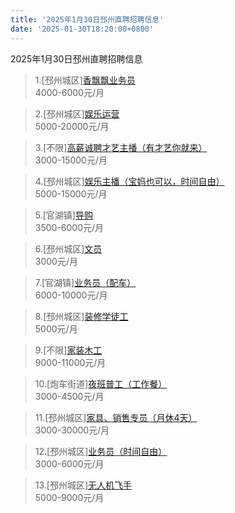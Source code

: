 ```yaml
---
title: '2025年1月30日邳州直聘招聘信息'
date: '2025-01-30T18:20:00+0800'
---
```

2025年1月30日邳州直聘招聘信息
<!--more-->
>1.[邳州城区][香飘飘业务员](https://www.pizhouzhipin.com/job/15025)<br>
>4000-6000元/月

>2.[邳州城区][娱乐运营](https://www.pizhouzhipin.com/job/39002)<br>
>5000-20000元/月

>3.[不限][高薪诚聘才艺主播（有才艺你就来）](https://www.pizhouzhipin.com/job/38885)<br>
>3000-15000元/月

>4.[邳州城区][娱乐主播（宝妈也可以，时间自由）](https://www.pizhouzhipin.com/job/36359)<br>
>5000-15000元/月

>5.[官湖镇][导购](https://www.pizhouzhipin.com/job/33387)<br>
>3500-6000元/月

>6.[邳州城区][文员](https://www.pizhouzhipin.com/job/8934)<br>
>3000元/月

>7.[官湖镇][业务员（配车）](https://www.pizhouzhipin.com/job/39020)<br>
>6000-10000元/月

>8.[邳州城区][装修学徒工](https://www.pizhouzhipin.com/job/33079)<br>
>5000元/月

>9.[不限][家装木工](https://www.pizhouzhipin.com/job/35801)<br>
>9000-11000元/月

>10.[炮车街道][夜班普工（工作餐）](https://www.pizhouzhipin.com/job/22159)<br>
>3000-4500元/月

>11.[邳州城区][家具、销售专员（月休4天）](https://www.pizhouzhipin.com/job/36235)<br>
>3000-30000元/月

>12.[邳州城区][业务员（时间自由）](https://www.pizhouzhipin.com/job/19026)<br>
>3000-6000元/月

>13.[邳州城区][无人机飞手](https://www.pizhouzhipin.com/job/39008)<br>
>5000-9000元/月

